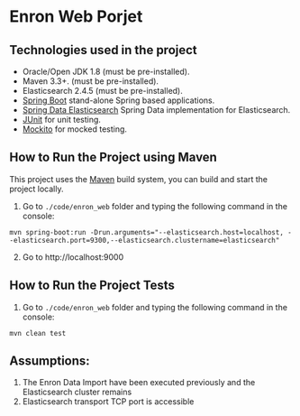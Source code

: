 # Enron Web Porjet #

## Technologies used in the project

* Oracle/Open JDK 1.8 (must be pre-installed).
* Maven 3.3+. (must be pre-installed).
* Elasticsearch 2.4.5 (must be pre-installed).
* [Spring Boot](https://projects.spring.io/spring-boot/) stand-alone Spring based applications.
* [Spring Data Elasticsearch](http://docs.spring.io/spring-data/elasticsearch/docs/current/reference/html/) Spring Data implementation for Elasticsearch.
* [JUnit](http://junit.org/junit4/) for unit testing.
* [Mockito](http://mockito.org/) for mocked testing.

## How to Run the Project using Maven

This project uses the [Maven](https://maven.apache.org/) build system, you can build and start the project locally. 

1. Go to `./code/enron_web` folder and typing the following command in the console:

```
mvn spring-boot:run -Drun.arguments="--elasticsearch.host=localhost, --elasticsearch.port=9300,--elasticsearch.clustername=elasticsearch" 

```

2. Go to http://localhost:9000

## How to Run the Project Tests

1. Go to `./code/enron_web` folder and typing the following command in the console:

```
mvn clean test 

```

## Assumptions:

1. The Enron Data Import have been executed previously and the Elasticsearch cluster remains
2. Elasticsearch transport TCP port is accessible